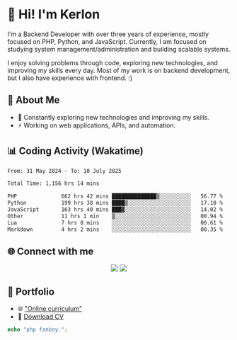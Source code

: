 # 👋 Hi! I'm Kerlon

I'm a Backend Developer with over three years of experience, mostly focused on PHP, Python, and JavaScript. Currently, I am focused on studying system management/administration and building scalable systems.

I enjoy solving problems through code, exploring new technologies, and improving my skills every day. Most of my work is on backend development, but I also have experience with frontend. :)

## 🚀 About Me

* 🌱 Constantly exploring new technologies and improving my skills.
* ⚡ Working on web applications, APIs, and automation.

## 📊 Coding Activity (Wakatime)

<!--START_SECTION:waka-->

```txt
From: 31 May 2024 - To: 10 July 2025

Total Time: 1,156 hrs 14 mins

PHP              662 hrs 42 mins ██████████████▒░░░░░░░░░░   56.77 %
Python           199 hrs 38 mins ████▒░░░░░░░░░░░░░░░░░░░░   17.10 %
JavaScript       163 hrs 40 mins ███▓░░░░░░░░░░░░░░░░░░░░░   14.02 %
Other            11 hrs 1 min    ▒░░░░░░░░░░░░░░░░░░░░░░░░   00.94 %
Lua              7 hrs 8 mins    ░░░░░░░░░░░░░░░░░░░░░░░░░   00.61 %
Markdown         4 hrs 2 mins    ░░░░░░░░░░░░░░░░░░░░░░░░░   00.35 %
```

<!--END_SECTION:waka-->

## 🌐 Connect with me

<p align="center">
    <a href="https://www.linkedin.com/in/kerlon-fernandes"><img src="https://skillicons.dev/icons?i=linkedin" /></a>
    <a href="https://github.com/kerlonfernandes"><img src="https://skillicons.dev/icons?i=github" /></a>
</p>

## 📌 Portfolio

* 🌐 ["Online curriculum"](https://kerlon.com.br/)
* 📄 [Download CV](https://kerlon.com.br/assets/resumes/resume_en-us.pdf)

```php
echo "php fanboy.";
```
